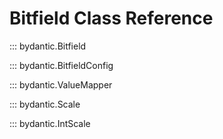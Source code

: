 # Bitfield Class Reference

::: bydantic.Bitfield

::: bydantic.BitfieldConfig

::: bydantic.ValueMapper

::: bydantic.Scale

::: bydantic.IntScale
